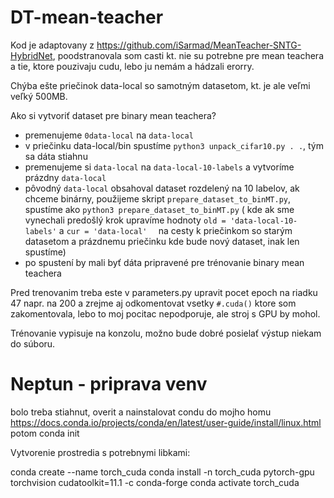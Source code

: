 # DT-mean-teacher

Kod je adaptovany z https://github.com/iSarmad/MeanTeacher-SNTG-HybridNet, poodstranovala som casti kt. nie su 
potrebne pre mean teachera a tie, ktore pouzivaju cudu, lebo ju nemám a hádzali erorry.

Chýba ešte priečinok data-local so samotným datasetom, kt. je ale veľmi veľký 500MB.

Ako si vytvoriť dataset pre binary mean teachera?
- premenujeme `0data-local` na `data-local`
- v priečinku data-local/bin spustíme `python3 unpack_cifar10.py . .`, tým sa dáta stiahnu
- premenujeme si `data-local` na `data-local-10-labels` a vytvoríme prázdny `data-local`
- pôvodný `data-local` obsahoval dataset rozdelený na 10 labelov, ak chceme binárny, použijeme skript 
  `prepare_dataset_to_binMT.py`, spustíme ako `python3 prepare_dataset_to_binMT.py` 
   ( kde ak sme vynechali predošlý krok upravíme hodnoty `old = 'data-local-10-labels'` a `cur = 'data-local'  ` na cesty k priečinkom so starým datasetom a prázdnemu priečinku kde bude nový dataset, inak len spustíme)
- po spustení by mali byť dáta pripravené pre trénovanie binary mean teachera

Pred trenovanim treba este v parameters.py upravit pocet epoch na riadku 47 napr. na 200 a zrejme aj odkomentovat vsetky `#.cuda()` ktore som zakomentovala, lebo to moj pocitac nepodporuje, ale stroj s GPU by mohol.

Trénovanie vypisuje na konzolu, možno bude dobré posielať výstup niekam do súboru.


# Neptun - priprava venv

bolo treba stiahnut, overit a nainstalovat condu do mojho homu https://docs.conda.io/projects/conda/en/latest/user-guide/install/linux.html
potom conda init

Vytvorenie prostredia s potrebnymi libkami:

conda create --name torch_cuda
conda install -n torch_cuda  pytorch-gpu torchvision cudatoolkit=11.1 -c conda-forge 
conda activate torch_cuda

